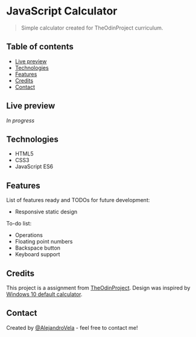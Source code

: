 # JavaScript Calculator
> Simple calculator created for TheOdinProject curriculum.  

## Table of contents
* [Live preview](#live-preview)
* [Technologies](#technologies)
* [Features](#features)
* [Credits](#credits)
* [Contact](#contact)

## Live preview
_In progress_

## Technologies
* HTML5
* CSS3
* JavaScript ES6

## Features
List of features ready and TODOs for future development:
* Responsive static design

To-do list:
* Operations
* Floating point numbers
* Backspace button
* Keyboard support

## Credits
This project is a assignment from [TheOdinProject](https://www.theodinproject.com). Design was inspired by [Windows 10 default calculator](https://github.com/Microsoft/calculator). 

## Contact
Created by [@AlejandroVela](https://github.com/AlejandroVela-Dev) - feel free to contact me!

